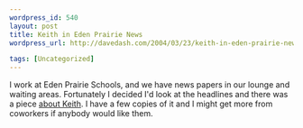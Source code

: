 ```yaml
--- 
wordpress_id: 540
layout: post
title: Keith in Eden Prairie News
wordpress_url: http://davedash.com/2004/03/23/keith-in-eden-prairie-news/

tags: [Uncategorized]
---
```


I work at Eden Prairie Schools, and we have news papers in our lounge and waiting areas.  Fortunately I decided I'd look at the headlines and there was a piece <a href="http://edenprairienews.com/main.asp?Search=1&amp;ArticleID=5271&amp;SectionID=2&amp;SubSectionID=2&amp;S=1">about Keith</a>.  I have a few copies of it and I might get more from coworkers if anybody would like them.
